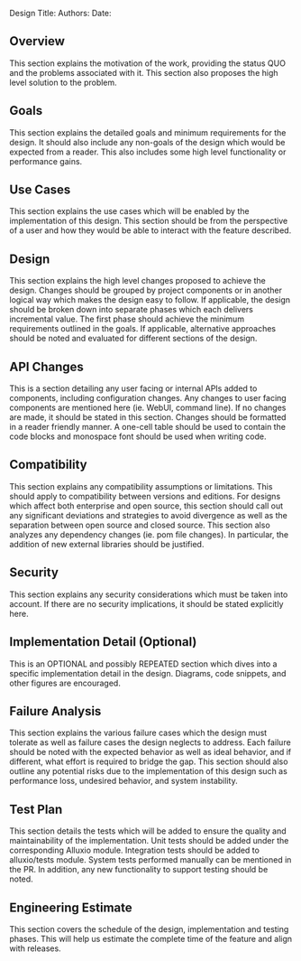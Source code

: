 Design Title: 
Authors: 
Date: 

## Overview
This section explains the motivation of the work, providing the status QUO and the problems associated with it. This section also proposes the high level solution to the problem.

## Goals
This section explains the detailed goals and minimum requirements for the design. It should also include any non-goals of the design which would be expected from a reader. This also includes some high level functionality or performance gains.

##	Use Cases
This section explains the use cases which will be enabled by the implementation of this design. This section should be from the perspective of a user and how they would be able to interact with the feature described.

## Design
This section explains the high level changes proposed to achieve the design. Changes should be grouped by project components or in another logical way which makes the design easy to follow.
If applicable, the design should be broken down into separate phases which each delivers incremental value. The first phase should achieve the minimum requirements outlined in the goals.
If applicable, alternative approaches should be noted and evaluated for different sections of the design.

## API Changes
This is a section detailing any user facing or internal APIs added to components, including configuration changes. Any changes to user facing components are mentioned here (ie. WebUI, command line). If no changes are made, it should be stated in this section.
Changes should be formatted in a reader friendly manner. A one-cell table should be used to contain the code blocks and monospace font should be used when writing code.

## Compatibility
This section explains any compatibility assumptions or limitations. This should apply to compatibility between versions and editions. For designs which affect both enterprise and open source, this section should call out any significant deviations and strategies to avoid divergence as well as the separation between open source and closed source.
This section also analyzes any dependency changes (ie. pom file changes). In particular, the addition of new external libraries should be justified.

## Security
This section explains any security considerations which must be taken into account. If there are no security implications, it should be stated explicitly here.

## Implementation Detail (Optional)
This is an OPTIONAL and possibly REPEATED section which dives into a specific implementation detail in the design. Diagrams, code snippets, and other figures are encouraged.

## Failure Analysis
This section explains the various failure cases which the design must tolerate as well as failure cases the design neglects to address. Each failure should be noted with the expected behavior as well as ideal behavior, and if different, what effort is required to bridge the gap.
This section should also outline any potential risks due to the implementation of this design such as performance loss, undesired behavior, and system instability.

## Test Plan
This section details the tests which will be added to ensure the quality and maintainability of the implementation. Unit tests should be added under the corresponding Alluxio module. Integration tests should be added to alluxio/tests module. System tests performed manually can be mentioned in the PR. In addition, any new functionality to support testing should be noted.

## Engineering Estimate
This section covers the schedule of the design, implementation and testing phases. This will help us estimate the complete time of the feature and align with releases.
